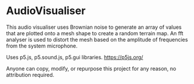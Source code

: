 # AudioVisualiser


This audio visualiser uses Brownian noise to generate an array of values that are plotted onto a mesh shape to create a random terrain map. An fft analyser is used to distort the mesh based on the amplitude of frequencies from the system microphone.

Uses p5.js, p5.sound.js, p5.gui libraries.
https://p5js.org/

Anyone can copy, modify, or repurpose this project for any reason, no attribution required.

